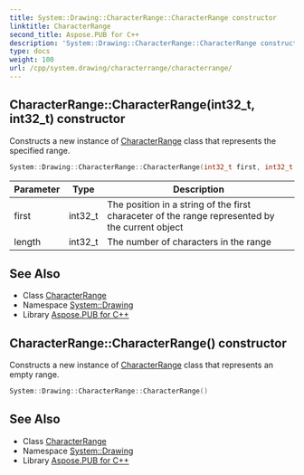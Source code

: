 ```yaml
---
title: System::Drawing::CharacterRange::CharacterRange constructor
linktitle: CharacterRange
second_title: Aspose.PUB for C++
description: 'System::Drawing::CharacterRange::CharacterRange constructor. Constructs a new instance of CharacterRange class that represents the specified range in C++.'
type: docs
weight: 100
url: /cpp/system.drawing/characterrange/characterrange/
---
```

## CharacterRange::CharacterRange(int32_t, int32_t) constructor


Constructs a new instance of [CharacterRange](../) class that represents the specified range.

```cpp
System::Drawing::CharacterRange::CharacterRange(int32_t first, int32_t length)
```


| Parameter | Type | Description |
| --- | --- | --- |
| first | int32_t | The position in a string of the first characeter of the range represented by the current object |
| length | int32_t | The number of characters in the range |

## See Also

* Class [CharacterRange](../)
* Namespace [System::Drawing](../../)
* Library [Aspose.PUB for C++](../../../)
## CharacterRange::CharacterRange() constructor


Constructs a new instance of [CharacterRange](../) class that represents an empty range.

```cpp
System::Drawing::CharacterRange::CharacterRange()
```

## See Also

* Class [CharacterRange](../)
* Namespace [System::Drawing](../../)
* Library [Aspose.PUB for C++](../../../)
